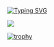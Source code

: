 <a href="https://git.io/typing-svg"><img src="https://readme-typing-svg.herokuapp.com?font=Fira+Code&size=40&pause=1000&color=F7B60E&center=true&multiline=true&width=800&height=200&lines=Hello+World!+I'm+Artem.;Welcome+to+my+GitHub+profile.;+I+am+a+novice+frontend+developer." alt="Typing SVG" /></a>



<picture>
<source 
  srcset="https://github-readme-stats.vercel.app/api?username=wunschpunsh&show_icons=true&theme=dark&title_color=F7B60E"
  media="(prefers-color-scheme: dark)"
/>
<source
  srcset="https://github-readme-stats.vercel.app/api?username=wunschpunsh&show_icons=true&title_color=F7B60E"
  media="(prefers-color-scheme: light), (prefers-color-scheme: no-preference)"
/>
<img src="https://github-readme-stats.vercel.app/api?username=wunschpunsh&show_icons=true&title_color=F7B60E" />
</picture>









[![trophy](https://github-profile-trophy.vercel.app/?username=wunschpunsh&no-bg=true&no-frame=true&theme=juicyfresh&margin-w=25)](https://github.com/ryo-ma/github-profile-trophy)

